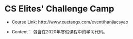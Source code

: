 # CS Elites' Challenge Camp
* Course Link: http://www.xuetangx.com/event/hanjiacsyao 

* Content： 包含在2020年寒假课程中的学习代码。